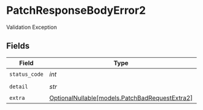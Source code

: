 # PatchResponseBodyError2

Validation Exception


## Fields

| Field                                                                                | Type                                                                                 | Required                                                                             | Description                                                                          |
| ------------------------------------------------------------------------------------ | ------------------------------------------------------------------------------------ | ------------------------------------------------------------------------------------ | ------------------------------------------------------------------------------------ |
| `status_code`                                                                        | *int*                                                                                | :heavy_check_mark:                                                                   | N/A                                                                                  |
| `detail`                                                                             | *str*                                                                                | :heavy_check_mark:                                                                   | N/A                                                                                  |
| `extra`                                                                              | [OptionalNullable[models.PatchBadRequestExtra2]](../models/patchbadrequestextra2.md) | :heavy_minus_sign:                                                                   | N/A                                                                                  |